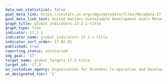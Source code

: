 ```yaml
---
data_non_statistical: false
goal_meta_link: https://unstats.un.org/sdgs/metadata/files/Metadata-17-02-01.pdf
goal_meta_link_text: United Nations Sustainable Development Goals Metadata (pdf 468kB)
graph_title: global_indicators.17-2-1-title
graph_type: line
indicator: 17.2.1
indicator_name: global_indicators.17-2-1-title
indicator_sort_order: 17-02-01
published: true
reporting_status: notstarted
sdg_goal: '17'
target_name: global_targets.17-2-title
target_id: '17.2'
un_custodian_agency: Organisation for Economic Co-operation and Development (OECD)
un_designated_tier: '1'
---
```

